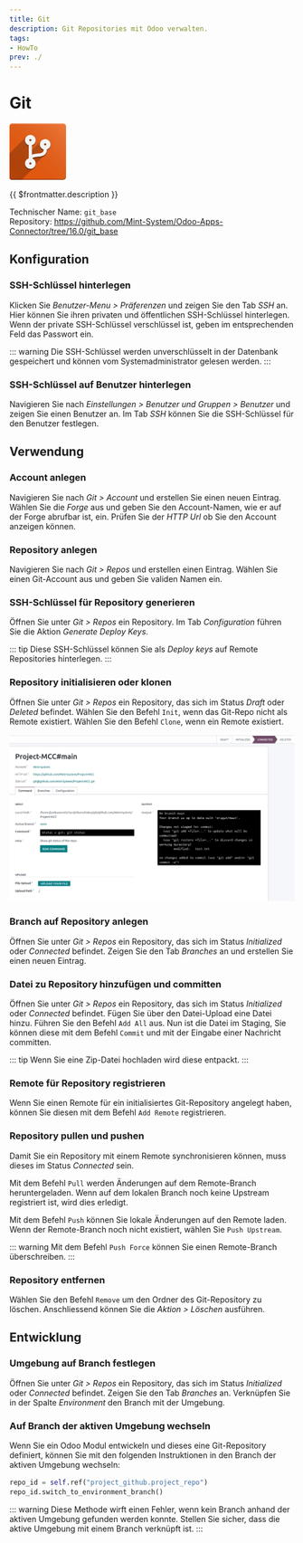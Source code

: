 ```yaml
---
title: Git
description: Git Repositories mit Odoo verwalten.
tags:
- HowTo
prev: ./
---
```

# Git
![icons_odoo_git_base](attachments/icons_odoo_git_base.png)

{{ $frontmatter.description }}

Technischer Name: `git_base`\
Repository: <https://github.com/Mint-System/Odoo-Apps-Connector/tree/16.0/git_base>

## Konfiguration

### SSH-Schlüssel hinterlegen

Klicken Sie *Benutzer-Menu > Präferenzen* und zeigen Sie den Tab *SSH* an. Hier können Sie ihren privaten und öffentlichen SSH-Schlüssel hinterlegen. Wenn der private SSH-Schlüssel verschlüssel ist, geben im entsprechenden Feld das Passwort ein.

::: warning
Die SSH-Schlüssel werden unverschlüsselt in der Datenbank gespeichert und können vom Systemadministrator gelesen werden.
:::

### SSH-Schlüssel auf Benutzer hinterlegen

Navigieren Sie nach *Einstellungen > Benutzer und Gruppen > Benutzer* und zeigen Sie einen Benutzer an. Im Tab *SSH* können Sie die SSH-Schlüssel für den Benutzer festlegen.

## Verwendung

### Account anlegen

Navigieren Sie nach *Git > Account* und erstellen Sie einen neuen Eintrag. Wählen Sie die *Forge* aus und geben Sie den Account-Namen, wie er auf der Forge abrufbar ist, ein. Prüfen Sie der *HTTP Url* ob Sie den Account anzeigen können.

### Repository anlegen

Navigieren Sie nach *Git > Repos* und erstellen einen Eintrag. Wählen Sie einen Git-Account aus und geben Sie validen Namen ein.

### SSH-Schlüssel für Repository generieren

Öffnen Sie unter *Git > Repos* ein Repository. Im Tab *Configuration* führen Sie die Aktion *Generate Deploy Keys*.

::: tip
Diese SSH-Schlüssel können Sie als *Deploy keys* auf Remote Repositories hinterlegen.
:::

### Repository initialisieren oder klonen

Öffnen Sie unter *Git > Repos* ein Repository, das sich im Status *Draft* oder *Deleted* befindet. Wählen Sie den Befehl `Init`, wenn das Git-Repo nicht als Remote existiert. Wählen Sie den Befehl `Clone`, wenn ein Remote existiert.

![](attachments/Git%20Base%20Screenshot.png)

### Branch auf Repository anlegen

Öffnen Sie unter *Git > Repos* ein Repository, das sich im Status *Initialized* oder *Connected* befindet. Zeigen Sie den Tab *Branches* an und erstellen Sie einen neuen Eintrag.

### Datei zu Repository hinzufügen und committen

Öffnen Sie unter *Git > Repos* ein Repository, das sich im Status *Initialized* oder *Connected* befindet. Fügen Sie über den Datei-Upload eine Datei hinzu. Führen Sie den Befehl `Add All` aus. Nun ist die Datei im Staging, Sie können diese mit dem Befehl `Commit` und mit der Eingabe einer Nachricht committen.

::: tip
Wenn Sie eine Zip-Datei hochladen wird diese entpackt.
:::

### Remote für Repository registrieren

Wenn Sie einen Remote für ein initialisiertes Git-Repository angelegt haben, können Sie diesen mit dem Befehl `Add Remote` registrieren.

### Repository pullen und pushen

Damit Sie ein Repository mit einem Remote synchronisieren können, muss dieses im Status *Connected* sein.

Mit dem Befehl `Pull` werden Änderungen auf dem Remote-Branch heruntergeladen. Wenn auf dem lokalen Branch noch keine Upstream registriert ist, wird dies erledigt.

Mit dem Befehl `Push` können Sie lokale Änderungen auf den Remote laden. Wenn der Remote-Branch noch nicht existiert, wählen Sie `Push Upstream`.

::: warning
Mit dem Befehl `Push Force` können Sie einen Remote-Branch überschreiben.
:::

### Repository entfernen

Wählen Sie den Befehl `Remove` um den Ordner des Git-Repository zu löschen. Anschliessend können Sie die *Aktion > Löschen* ausführen.

## Entwicklung

### Umgebung auf Branch festlegen

Öffnen Sie unter *Git > Repos* ein Repository, das sich im Status *Initialized* oder *Connected* befindet. Zeigen Sie den Tab *Branches* an. Verknüpfen Sie in der Spalte *Environment* den Branch mit der Umgebung.

### Auf Branch der aktiven Umgebung wechseln

Wenn Sie ein Odoo Modul entwickeln und dieses eine Git-Repository definiert, können Sie mit den folgenden Instruktionen in den Branch der aktiven Umgebung wechseln: 

```python
repo_id = self.ref("project_github.project_repo")
repo_id.switch_to_environment_branch()
```

::: warning
Diese Methode wirft einen Fehler, wenn kein Branch anhand der aktiven Umgebung gefunden werden konnte. Stellen Sie sicher, dass die aktive Umgebung mit einem Branch verknüpft ist.
:::

